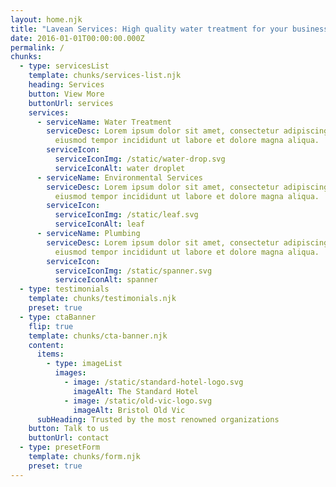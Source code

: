 ```yaml
---
layout: home.njk
title: "Lavean Services: High quality water treatment for your business."
date: 2016-01-01T00:00:00.000Z
permalink: /
chunks:
  - type: servicesList
    template: chunks/services-list.njk
    heading: Services
    button: View More
    buttonUrl: services
    services:
      - serviceName: Water Treatment
        serviceDesc: Lorem ipsum dolor sit amet, consectetur adipiscing elit, sed do
          eiusmod tempor incididunt ut labore et dolore magna aliqua.
        serviceIcon:
          serviceIconImg: /static/water-drop.svg
          serviceIconAlt: water droplet
      - serviceName: Environmental Services
        serviceDesc: Lorem ipsum dolor sit amet, consectetur adipiscing elit, sed do
          eiusmod tempor incididunt ut labore et dolore magna aliqua.
        serviceIcon:
          serviceIconImg: /static/leaf.svg
          serviceIconAlt: leaf
      - serviceName: Plumbing
        serviceDesc: Lorem ipsum dolor sit amet, consectetur adipiscing elit, sed do
          eiusmod tempor incididunt ut labore et dolore magna aliqua.
        serviceIcon:
          serviceIconImg: /static/spanner.svg
          serviceIconAlt: spanner
  - type: testimonials
    template: chunks/testimonials.njk
    preset: true
  - type: ctaBanner
    flip: true
    template: chunks/cta-banner.njk
    content:
      items:
        - type: imageList
          images:
            - image: /static/standard-hotel-logo.svg
              imageAlt: The Standard Hotel
            - image: /static/old-vic-logo.svg
              imageAlt: Bristol Old Vic
      subHeading: Trusted by the most renowned organizations
    button: Talk to us
    buttonUrl: contact
  - type: presetForm
    template: chunks/form.njk
    preset: true
---
```

